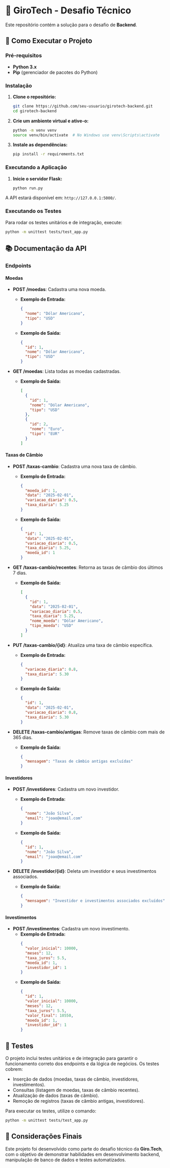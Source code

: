 # 🚀 GiroTech - Desafio Técnico

Este repositório contém a solução para o desafio de **Backend**.

## 🚀 Como Executar o Projeto

### Pré-requisitos
- **Python 3.x**
- **Pip** (gerenciador de pacotes do Python)

### Instalação

1. **Clone o repositório:**
    ```bash
    git clone https://github.com/seu-usuario/girotech-backend.git
    cd girotech-backend
    ```

2. **Crie um ambiente virtual e ative-o:**
    ```bash
    python -m venv venv
    source venv/bin/activate  # No Windows use venv\Scripts\activate
    ```

3. **Instale as dependências:**
    ```bash
    pip install -r requirements.txt
    ```

### Executando a Aplicação

1. **Inicie o servidor Flask:**
    ```bash
    python run.py
    ```

A API estará disponível em: `http://127.0.0.1:5000/`.

### Executando os Testes

Para rodar os testes unitários e de integração, execute:
```bash
python -m unittest tests/test_app.py
```

## 📚 Documentação da API

### Endpoints

#### **Moedas**

- **POST /moedas**: Cadastra uma nova moeda.
    - **Exemplo de Entrada:**
        ```json
        {
          "nome": "Dólar Americano",
          "tipo": "USD"
        }
        ```
    - **Exemplo de Saída:**
        ```json
        {
          "id": 1,
          "nome": "Dólar Americano",
          "tipo": "USD"
        }
        ```

- **GET /moedas**: Lista todas as moedas cadastradas.
    - **Exemplo de Saída:**
        ```json
        [
          {
            "id": 1,
            "nome": "Dólar Americano",
            "tipo": "USD"
          },
          {
            "id": 2,
            "nome": "Euro",
            "tipo": "EUR"
          }
        ]
        ```

#### **Taxas de Câmbio**

- **POST /taxas-cambio**: Cadastra uma nova taxa de câmbio.
    - **Exemplo de Entrada:**
        ```json
        {
          "moeda_id": 1,
          "data": "2025-02-01",
          "variacao_diaria": 0.5,
          "taxa_diaria": 5.25
        }
        ```
    - **Exemplo de Saída:**
        ```json
        {
          "id": 1,
          "data": "2025-02-01",
          "variacao_diaria": 0.5,
          "taxa_diaria": 5.25,
          "moeda_id": 1
        }
        ```

- **GET /taxas-cambio/recentes**: Retorna as taxas de câmbio dos últimos 7 dias.
    - **Exemplo de Saída:**
        ```json
        [
          {
            "id": 1,
            "data": "2025-02-01",
            "variacao_diaria": 0.5,
            "taxa_diaria": 5.25,
            "nome_moeda": "Dólar Americano",
            "tipo_moeda": "USD"
          }
        ]
        ```

- **PUT /taxas-cambio/{id}**: Atualiza uma taxa de câmbio específica.
    - **Exemplo de Entrada:**
        ```json
        {
          "variacao_diaria": 0.8,
          "taxa_diaria": 5.30
        }
        ```
    - **Exemplo de Saída:**
        ```json
        {
          "id": 1,
          "data": "2025-02-01",
          "variacao_diaria": 0.8,
          "taxa_diaria": 5.30
        }
        ```

- **DELETE /taxas-cambio/antigas**: Remove taxas de câmbio com mais de 365 dias.
    - **Exemplo de Saída:**
        ```json
        {
          "mensagem": "Taxas de câmbio antigas excluídas"
        }
        ```

#### **Investidores**

- **POST /investidores**: Cadastra um novo investidor.
    - **Exemplo de Entrada:**
        ```json
        {
          "nome": "João Silva",
          "email": "joao@email.com"
        }
        ```
    - **Exemplo de Saída:**
        ```json
        {
          "id": 1,
          "nome": "João Silva",
          "email": "joao@email.com"
        }
        ```

- **DELETE /investidor/{id}**: Deleta um investidor e seus investimentos associados.
    - **Exemplo de Saída:**
        ```json
        {
          "mensagem": "Investidor e investimentos associados excluídos"
        }
        ```

#### **Investimentos**

- **POST /investimentos**: Cadastra um novo investimento.
    - **Exemplo de Entrada:**
        ```json
        {
          "valor_inicial": 10000,
          "meses": 12,
          "taxa_juros": 5.5,
          "moeda_id": 1,
          "investidor_id": 1
        }
        ```
    - **Exemplo de Saída:**
        ```json
        {
          "id": 1,
          "valor_inicial": 10000,
          "meses": 12,
          "taxa_juros": 5.5,
          "valor_final": 10550,
          "moeda_id": 1,
          "investidor_id": 1
        }
        ```

## 🧪 Testes

O projeto inclui testes unitários e de integração para garantir o funcionamento correto dos endpoints e da lógica de negócios. Os testes cobrem:

- Inserção de dados (moedas, taxas de câmbio, investidores, investimentos).
- Consultas (listagem de moedas, taxas de câmbio recentes).
- Atualização de dados (taxas de câmbio).
- Remoção de registros (taxas de câmbio antigas, investidores).

Para executar os testes, utilize o comando:
```bash
python -m unittest tests/test_app.py
```

## 📝 Considerações Finais

Este projeto foi desenvolvido como parte do desafio técnico da **Giro.Tech**, com o objetivo de demonstrar habilidades em desenvolvimento backend, manipulação de banco de dados e testes automatizados.
```
